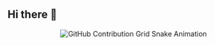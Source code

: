 ## Hi there 👋

<div align="center">
    <img src="https://raw.githubusercontent.com/MiKee-1/MiKee-1/output/github-contribution-grid-snake.svg" alt="GitHub Contribution Grid Snake Animation"/>
</div>
<!--
**MiKee-1/MiKee-1** is a ✨ _special_ ✨ repository because its `README.md` (this file) appears on your GitHub profile.

Here are some ideas to get you started:

- 🔭 I’m currently working on ...
- 🌱 I’m currently learning ...
- 👯 I’m looking to collaborate on ...
- 🤔 I’m looking for help with ...
- 💬 Ask me about ...
- 📫 How to reach me: ...
- 😄 Pronouns: ...
- ⚡ Fun fact: ...
-->
